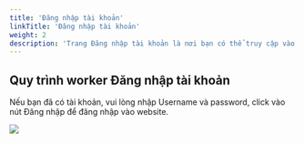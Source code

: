 ```yaml
---
title: 'Đăng nhập tài khoản'
linkTitle: 'Đăng nhập tài khoản'
weight: 2
description: 'Trang Đăng nhập tài khoản là nơi bạn có thể truy cập vào tài khoản của mình trong ứng dụng. Chúng tôi cung cấp hướng dẫn chi tiết về cách nhập thông tin đăng nhập, bao gồm tên người dùng và mật khẩu, để truy cập vào tài khoản cá nhân. Trang này là bước quan trọng để bạn trở lại và sử dụng các tính năng và dịch vụ của ứng dụng sau khi đã có tài khoản.'
---
```



## Quy trình worker Đăng nhập tài khoản

Nếu bạn đã có tài khoản, vui lòng nhập Username và password, click vào nút Đăng nhập để đăng nhập vào website.

![](/img/account_1.png)


